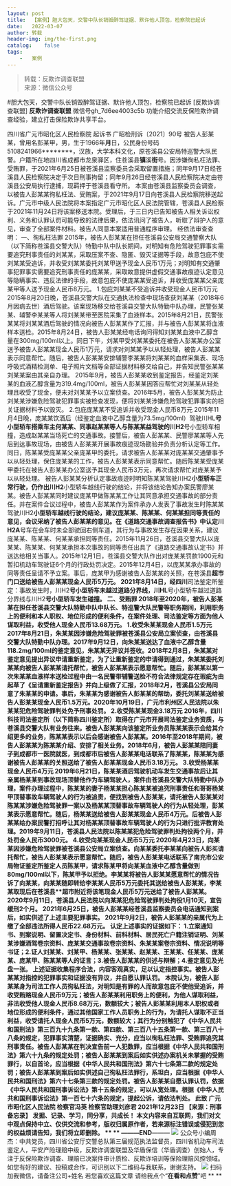 ```yaml
---
layout:	post
title:	【案例】胆大包天，交警中队长销毁醉驾证据、默许他人顶包，检察院已起诉
date:	2022-03-07
author:	转载
header-img:	img/the-first.png
catalog:	false
tags:
	-	案例
---
```


<blockquote><p>转载：反欺诈调查联盟<br>
来源：微信公众号</p></blockquote>

#胆大包天，交警中队长销毁醉驾证据、默许他人顶包，检察院已起诉
[反欺诈调查联盟]
**反欺诈调查联盟**
微信号gh_7d6ee4003c5b
功能介绍交流反保险欺诈调查经验，建立打击保险欺诈共享平台。

四川省广元市昭化区人民检察院
起诉书
广昭检刑诉〔2021〕90号
被告人彭某某，曾用名彭某甲，男，生于1966年**月**日，公民身份号码5108241966********，汉族，大学本科文化，原苍溪县公安局特巡警大队民警。户籍所在地四川省成都市龙泉驿区，住苍溪县**镇**溪**街**号。因涉嫌徇私枉法罪、受贿罪，于2021年6月25日被苍溪县监察委员会采取留置措施；同年9月17日经苍溪县人民检察院决定于次日刑事拘留；同年9月26日经苍溪县人民检察院决定由苍溪县公安局执行逮捕，现羁押于苍溪县看守所。
本案由苍溪县监察委员会调查，以被告人彭某某徇私枉法、受贿案，于2021年9月17日向苍溪县人民检察院移送起诉。广元市中级人民法院将本案指定广元市昭化区人民法院管辖，苍溪县人民检察于2021年11月24日将该案移送本院。受理后，于三日内已告知被告人相关诉讼权利、义务和认罪认罚可能导致的法律后果，依法讯问了被告人，听取了辩护人的意见，审查了全部案件材料。被告人同意本案适用普通程序审理。
经依法审查查明：
一、徇私枉法罪
2015年，被告人彭某某在担任苍溪县公安局交通警察大队（以下简称苍溪县交警大队）特勤中队中队长期间，对明知有危险驾驶犯罪事实需要追究刑事责任的刘某某，采取压案不查、隐匿、毁灭证据等手段，故意包庇不使刘某某受追诉，并收受刘某某委托刘某甲送予现金人民币1万元；对明知有交通肇事犯罪事实需要追究刑事责任的庞某某，采取故意提供虚假交通事故痕迹认定意见等隐瞒事实、违反法律的手段，故意包庇不使庞某某受追诉，并收受庞某某父亲庞某甲等人送予现金人民币8万元。
1.包庇刘某某不受追诉并收受现金人民币1万元
2015年8月20日晚，苍溪县交警大队在交通执法检查中现场查获刘某某（2018年6月因病去世）酒后驾驶。该案现场移交给苍溪县交警大队特勤中队办理，民警张某某、辅警李某某等人将刘某某带至医院采集了血液样本。2015年8月21日，民警张某某将刘某某酒后驾驶的情况向被告人彭某某作了汇报，并与被告人彭某某将血液样本送检。2015年8月24日，被告人彭某某经电话询问得知刘某某血液中乙醇含量在300mg/100ml以上。同日下午，刘某甲受刘某某委托在被告人彭某某办公室送予被告人彭某某现金人民币1万元，请求对刘某某予以从轻处理，被告人彭某某表示同意帮忙。随后，被告人彭某某安排辅警李某某将刘某某的血样采集表、现场呼吸式酒精检测单、电子照片文档等全部证据材料移交给自己，并告知民警张某某刘某某案由其亲自办理。
2015年9月，被告人彭某某收到鉴定报告，经鉴定刘某某的血液乙醇含量为319.4mg/100ml，被告人彭某某因答应帮忙对刘某某从轻处理且收受了现金，便未对刘某某予以立案侦查。2016年5月，被告人彭某某为防止刘某某涉嫌危险驾驶犯罪事实被检查发现，便将刘某某涉嫌危险驾驶犯罪事实的相关证据材料予以毁灭。
2.包庇庞某某不受追诉并收受现金人民币8万元
2015年11月4日晚，庞某某饮酒后（经鉴定血液中乙醇含量为73.5mg/100ml）驾驶川HL****号小型轿车搭乘车主何某某、同事赵某某等人与陈某某益驾驶的川H2****号小型轿车相撞，造成赵某某当场死亡的交通事故。接警后，被告人彭某某、民警廖某某等人先后到达事故现场，由被告人彭某某开展事故痕迹现场勘验并负责分析认定等工作。同日，陈某某受庞某某父亲庞某甲的委托，请求被告人彭某某对庞某某交通肇事予以从轻处理，保住庞某某的工作，被告人彭某某表示同意帮忙。随后陈某某受庞某甲委托在被告人彭某某办公室送予其现金人民币3万元，再次请求帮忙对庞某某予以从轻处理。
被告人彭某某分析认定事故痕迹时明知陈某某驾驶川H2****小型轿车正常行驶，仍作出川H2****小型轿车越线行驶的结论，并将该结论告知办案民警廖某某。被告人彭某某同时建议庞某甲做陈某某工作让其同意承担交通事故的部分责任。并在案件合议过程中，被告人彭某某作为案件承办人发表了事故发生时陈某某驾驶川H2****小型轿车越线行驶的结论，建议庞某某、陈某某、何某某担同等责任的意见，会议采纳了被告人彭某某的意见。在《道路交通事故调查报告书》中认定川H2A****号车在会车时未全部驶回右侧车道，其行为与事故发生存在因果关系，建议庞某某、陈某某、何某某承担同等责任。2015年11月26日，苍溪县交警大队以庞某某、陈某某、何某某承担本次事故的同等责任出具了《道路交通事故认定书》并送达给相关当事人。2015年12月1日，苍溪县交警大队作出对庞某某罚款1900元和暂扣机动车驾驶证6个月的行政处罚决定。2015年12月4日，以庞某某承办事故的同等责任呈请不予立案。事后，庞某甲为感谢被告人彭某某的关照，在苍溪县**超市门口送给被告人彭某某现金人民币5万元。
2021年8月14日，经四川**司法鉴定所鉴定：事故发生时，川H2****号小型轿车未越过道路分界线，川HL****号小型轿车越过道路分界线与川H2****号小型轿车发生碰撞。
二、受贿罪
2018年至2020年，被告人彭某某在担任苍溪县交警大队特勤中队中队长、特巡警大队民警等职务期间，利用职务上的便利和本人职权、地位形成的便利条件，在案件处理、司法鉴定等方面为他人谋取利益，收受他人现金人民币13.68万元。
1.收受朱某某现金人民币1.5万元
2017年8月21日，朱某某因涉嫌危险驾驶罪被苍溪县公安局立案侦查，由苍溪县交警大队特勤中队办理。2017年9月12日，向朱某某送达了血液中乙醇含量118.2mg/100ml的鉴定意见，朱某某无异议并签收。2018年2月8日，朱某某对鉴定意见提出异议申请重新鉴定，为了让重新鉴定的申请得到通过，朱某某委托刘某某向被告人彭某某请托帮忙，被告人彭某某表示愿意帮忙。随后，彭某某以第一次朱某某血液样本送检过程中由一名民警带辅警送检不符合法律规定存在瑕疵为由起草了《呈请重新鉴定报告》并向上级做了汇报，2018年2月，苍溪县公安局同意了朱某某的申请。事后，朱某某为感谢被告人彭某某的帮助，委托刘某某送给被告人彭某某现金人民币1.5万元。2020年10月19日，广元市利州区人民法院以朱某某犯危险驾驶罪判处免予刑事处罚。
2.收受陈某某现金3.18万元
2016年，四川**科技司法鉴定所（以下简称四川**鉴定所）取得在广元市开展司法鉴定业务资质，与苍溪县交警大队有业务往来。被告人彭某某向该鉴定所业务员陈某某表示会给其介绍更多的业务，陈某某表示以后会感谢被告人彭某某。2016年至2018年期间，被告人彭某某为陈某某介绍、安排了相关业务。2018年6月，被告人彭某某陪同妻子到成都市一医院就医，到成都市后被告人彭某某电话联系了陈某某，陈某某为感谢被告人彭某某的关照送给了被告人彭某某现金人民币3.18万元。
3.收受杨某某现金人民币4万元
2019年6月21日，陈某某酒后驾驶机动车发生交通事故后让其亲属杨某某到事故现场顶替他作为车辆驾驶人，案件由苍溪县交警大队特勤中队办理，案件办理过程中，陈某某的妻子杨某某担心陈某某被追究刑事责任和哥哥杨某甲顶替事故车辆驾驶人的行为被追责，便找到被告人彭某某，请托被告人彭某某对陈某某涉嫌危险驾驶罪一案以及杨某某顶替事故车辆驾驶人的行为从轻处理，彭某某表示愿意帮忙。随后，杨某某送给被告人彭某某现金人民币4万元。后被告人彭某某给办案民警打招呼让其对杨某某顶替事故车辆驾驶人的行为只进行批评教育处理。2019年9月11日，苍溪县人民法院以陈某某犯危险驾驶罪判处拘役两个月，并处罚金人民币3000元。
4.收受向某某现金人民币5万元
2020年4月23日，向某某因涉嫌危险驾驶罪被苍溪县公安局立案侦查。向某某委托李某某向被告人彭买请托帮忙，被告人彭某某表示愿意帮忙。随后，被告人彭某某电话联系了南充市公安局物证鉴定所鉴定人员陈某甲，请求陈某甲将向某某血液中乙醇含量做到80mg/100ml以下，陈某甲予以拒绝。李某某将被告人彭某某愿意帮忙的情况告诉了向某某，向某某随即转给李某某人民币5万元委托其送给被告人彭某某，李某某取现后在苍溪县**超市附近将该笔现金人民币5万元送给了被告人彭某某。2020年9月11日，苍溪县人民法院以向某某犯危险驾驶罪判处拘役1月10天，宣告缓刑2个月。
2021年6月25日，被告人彭某某经苍溪县监察委员会电话通知到案后，如实供述了上述主要犯罪事实。
2021年9月2日，被告人彭某某的亲属代为上缴了全部违法所得人民币22.68万元。
认定上述事实的证据如下：
1.立案通知书、到案说明、留置决定书、身份材料、前科材料、居民死亡户籍注销证明、刘某某涉嫌酒驾卷宗资料、庞某某交通事故卷宗资料、朱某某案卷宗资料、情况说明等书证；2.证人刘某某、刘某甲、杨某某、张某某、赵某某、王某某、任某某、庞某某、庞某甲、陈某某等人的证言；3.被告人彭某某的供述与辩解；4.鉴定意见及光盘一张。
上述证据收集程序合法，内容客观真实，足以认定指控事实。被告人彭某某对指控的犯罪事实和证据没有异议，并自愿认罪认罚。
本院认为，被告人彭某某身为司法工作人员徇私枉法，对明知是有罪的人而故意包庇不使他受追诉，并收受贿赂现金人民币9万元；被告人彭某某利用职务上的便利，为他人谋取利益，非法收受他人现金人民币8.68万元，数额较大；被告人彭某某利用本人职权或者地位形成的便利条件，通过其他国家工作人员职务上的行为，为请托人谋取不正当利益，收受请托人现金人民币5万元，数额较大；其行为分别触犯了《中华人民共和国刑法》第三百九十九条第一款、第四款、第三百八十五条第一款、第三百八十八条的规定，犯罪事实清楚，证据确实、充分，应当以徇私枉法罪、受贿罪追究其刑事责任。被告人彭某某在判决宣告前一人犯数罪，应当根据《中华人民共和国刑法》第六十九条的规定处罚；被告人彭某某到案后如实供述办案机关未掌握的受贿罪行，以自首论，应当根据《中华人民共和国刑法》第六十七条第二款的规定处罚；被告人彭某某到案后如实供述自己徇私枉法罪行，系坦白，应当根据《中华人民共和国刑法》第六十七条第三款的规定处罚。被告人彭某某自愿认罪认罚，依据《中华人民共和国刑事诉讼法》第十五条的规定，可以从宽处理。根据《中华人民共和国刑事诉讼法》第一百七十六条的规定，提起公诉，请依法判处。
此致
广元市昭化区人民法院
检察官冯英
检察官助理刘彦君
2021年12月23日
【来源：刑事备忘录】
发掘、记录、学习，同分享，共成长！
本文内容来自互联网，我们对文中观点保持中立、仅供交流和参考，版权归属原作者，若来源标注错误或侵犯到您的权益烦请告知，我们将立即删除。
**
**
———END****———
![]({{site.baseurl}}/postimg/L6usUGPiatBSs5Yxdp5NU9dpdqWanE7Mq7XpTo0mwlia1gia9NNFGTRYKdpVvrK2KgpAPictg52F8U9sicXI1jQ1dzA.jpeg)
公众号小编周杰：中共党员，四川省公安厅交警总队第三届规范执法监督员，四川省机动车司法鉴定人，平安产险理赔中级，反欺诈调查联盟及华盾保信（华盾调查）创始人，专注于反保险欺诈调查、理赔已决案件审计质检、反欺诈培训等保险理赔风控领域。如您有好的建议、投稿或合作，可识别以下二维码与我联系，谢谢支持。
![]({{site.baseurl}}/postimg/L6usUGPiatBS3wrVRuWQYeic3juNbQs2kiaCeq6U3Y7sobzUaIjwichkaPNyMQzDdM5fXhxqgA74BJYGaLDib5TIqKA.jpeg)
扫码加我微信，请备注公司+姓名
若您喜欢这篇文章
请给我点个“**在看和点赞**”吧
**
**
